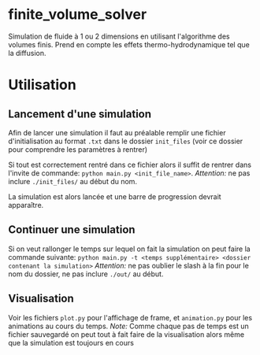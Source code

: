 # finite_volume_solver
Simulation de fluide à 1 ou 2 dimensions en utilisant l'algorithme des volumes finis. Prend en compte les effets thermo-hydrodynamique tel que la diffusion.

# Utilisation

## Lancement d'une simulation

Afin de lancer une simulation il faut au préalable remplir une fichier d'initialisation au format `.txt` dans le dossier `init_files` (voir ce dossier pour comprendre les paramètres à rentrer)

Si tout est correctement rentré dans ce fichier alors il suffit de rentrer dans l'invite de commande: `python main.py <init_file_name>`.
*Attention:* ne pas inclure `./init_files/` au début du nom.

La simulation est alors lancée et une barre de progression devrait apparaître.

## Continuer une simulation
Si on veut rallonger le temps sur lequel on fait la simulation on peut faire la commande suivante: `python main.py -t <temps supplémentaire> <dossier contenant la simulation>`
*Attention:* ne pas oublier le slash à la fin pour le nom du dossier, ne pas inclure `./out/` au début.

## Visualisation

Voir les fichiers `plot.py` pour l'affichage de frame, et `animation.py` pour les animations au cours du temps.
*Note:* Comme chaque pas de temps est un fichier sauvegardé on peut tout à fait faire de la visualisation alors même que la simulation est toujours en cours
